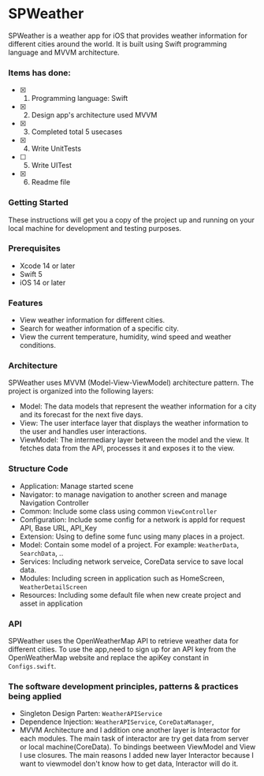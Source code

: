 # SPWeather
SPWeather is a weather app for iOS that provides weather information for different cities around the world. It is built using Swift programming language and MVVM architecture.

 ### Items has done:

- [x] 1. Programming language: Swift
- [x] 2. Design app's architecture used MVVM
- [x] 3. Completed total 5 usecases
- [x] 4. Write UnitTests 
- [ ] 5. Write UITest
- [x] 6. Readme file

### Getting Started
These instructions will get you a copy of the project up and running on your local machine for development and testing purposes.

### Prerequisites
* Xcode 14 or later
* Swift 5
* iOS 14 or later

### Features
- View weather information for different cities.
- Search for weather information of a specific city.
- View the current temperature, humidity, wind speed and weather conditions.

### Architecture
SPWeather uses MVVM (Model-View-ViewModel) architecture pattern. The project is organized into the following layers:

* Model: The data models that represent the weather information for a city and its forecast for the next five days.
* View: The user interface layer that displays the weather information to the user and handles user interactions.
* ViewModel: The intermediary layer between the model and the view. It fetches data from the API, processes it and exposes it to the view.

 ### Structure Code 
 - Application: Manage started scene
 - Navigator: to manage navigation to another screen and manage Navigation Controller
 - Common: Include some class using common `ViewController`
 - Configuration: Include some config for a network is appId for request API, Base URL, API_Key
 - Extension: Using to define some func using many places in a project.
 - Model: Contain some model of a project. For example: `WeatherData`, `SearchData`, .. 
 - Services: Including network serveice, CoreData service to save local data.
 - Modules: Including screen in application such as HomeScreen, `WeatherDetailScreen`
 - Resources: Including some default file when new create project and asset in application

### API
SPWeather uses the OpenWeatherMap API to retrieve weather data for different cities. To use the app,need to sign up for an API key from the OpenWeatherMap website and replace the apiKey constant in `Configs.swift`.
 
 ### The software development principles, patterns & practices being applied
 * Singleton Design Parten: `WeatherAPIService`
 * Dependence Injection: `WeatherAPIService`, `CoreDataManager`,
 * MVVM Architecture and I addition one another layer is Interactor for each modules. The main task of interactor are try get data from server or local machine(CoreData). To bindings beetween ViewModel and View I use closures. The main reasons I added new layer Interactor because I want to viewmodel don't know how to get data, Interactor will do it.


